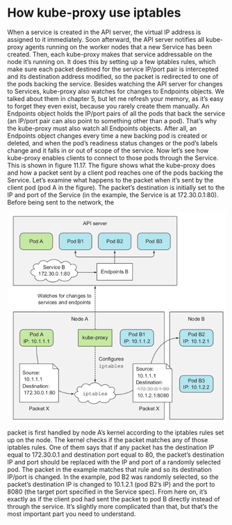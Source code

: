 # How kube-proxy use iptables
When a service is created in the API server, the virtual IP address is assigned to it
immediately. Soon afterward, the API server notifies all kube-proxy agents running on
the worker nodes that a new Service has been created. Then, each kube-proxy makes
that service addressable on the node it’s running on. It does this by setting up a few
iptables rules, which make sure each packet destined for the service IP/port pair is
intercepted and its destination address modified, so the packet is redirected to one of
the pods backing the service.
Besides watching the API server for changes to Services, kube-proxy also watches
for changes to Endpoints objects. We talked about them in chapter 5, but let me
refresh your memory, as it’s easy to forget they even exist, because you rarely create
them manually. An Endpoints object holds the IP/port pairs of all the pods that back
the service (an IP/port pair can also point to something other than a pod). That’s
why the kube-proxy must also watch all Endpoints objects. After all, an Endpoints
object changes every time a new backing pod is created or deleted, and when the
pod’s readiness status changes or the pod’s labels change and it falls in or out of scope
of the service.
Now let’s see how kube-proxy enables clients to connect to those pods through the
Service. This is shown in figure 11.17.
The figure shows what the kube-proxy does and how a packet sent by a client pod
reaches one of the pods backing the Service. Let’s examine what happens to the
packet when it’s sent by the client pod (pod A in the figure).
The packet’s destination is initially set to the IP and port of the Service (in the
example, the Service is at 172.30.0.1:80). Before being sent to the network, the

![](../images/kubeproxy.png)

packet is first handled by node A’s kernel according to the iptables rules set up on
the node.
The kernel checks if the packet matches any of those iptables rules. One of them
says that if any packet has the destination IP equal to 172.30.0.1 and destination port
equal to 80, the packet’s destination IP and port should be replaced with the IP and
port of a randomly selected pod.
The packet in the example matches that rule and so its destination IP/port is
changed. In the example, pod B2 was randomly selected, so the packet’s destination
IP is changed to 10.1.2.1 (pod B2’s IP) and the port to 8080 (the target port specified
in the Service spec). From here on, it’s exactly as if the client pod had sent the packet
to pod B directly instead of through the service.
It’s slightly more complicated than that, but that’s the most important part you
need to understand.